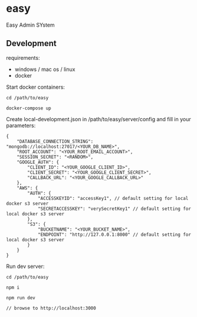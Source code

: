 # easy
Easy Admin SYstem

## Development

requirements:
- windows / mac os / linux
- docker

Start docker containers:
```
cd /path/to/easy

docker-compose up
```

Create local-development.json in /path/to/easy/server/config and fill in your parameters:
```
{
    "DATABASE_CONNECTION_STRING": "mongodb://localhost:27017/<YOUR_DB_NAME>",
    "ROOT_ACCOUNT": "<YOUR_ROOT_EMAIL_ACCOUNT>",
    "SESSION_SECRET": "<RANDOM>",
    "GOOGLE_AUTH": {
        "CLIENT_ID": "<YOUR_GOOGLE_CLIENT_ID>",
        "CLIENT_SECRET": "<YOUR_GOOGLE_CLIENT_SECRET>",
        "CALLBACK_URL": "<YOUR_GOOGLE_CALLBACK_URL>"
    },
    "AWS": {
        "AUTH": {
            "ACCESSKEYID": "accessKey1", // default setting for local docker s3 server
            "SECRETACCESSKEY": "verySecretKey1" // default setting for local docker s3 server
        },
        "S3": {
            "BUCKETNAME": "<YOUR_BUCKET_NAME>",
            "ENDPOINT": "http://127.0.0.1:8000" // default setting for local docker s3 server
        }
    }
}
```

Run dev server:
```
cd /path/to/easy

npm i

npm run dev

// browse to http://localhost:3000
```

